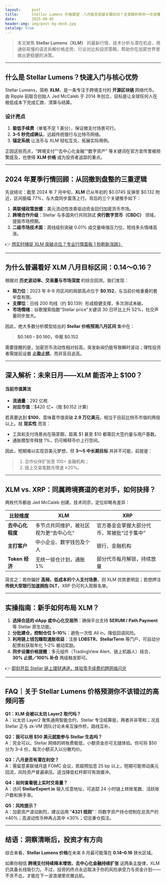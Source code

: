 ```yaml
---
layout:     post
title:      Stellar Lumens 价格展望：八月能否突破关键区间？全景解析带你一次读懂 XLM
date:       2025-09-05
header-img: img/post-bg-desk.jpg
catalog: true
---
```


> 本文聚焦 **Stellar Lumens（XLM）** 的最新行情、技术分析与潜在机会，用通俗易懂的语言拆解价格走势、行业对比和投资策略，帮助你在加密世界里做出更稳健的决策。

---

## 什么是 Stellar Lumens？快速入门与核心优势

Stellar Lumens，简称 **XLM**，是一条专注于跨境支付的 **开源区块链** 网络代币。由 Ripple 前联合创始人 Jed McCaleb 于 2014 年创立，目标是让全球任何人在极低成本下完成汇款、清算与结算。

### 设计亮点
1. **极低手续费**（单笔不足 1 美分），保证微支付场景可行。  
2. **3–5 秒完成确认**，远超传统银行与比特币网络。  
3. **锚定系统** 让法币与 XLM 轻松互兑，拓展实际用例。  

正因这些亮点，“跨境支付”“去中心化金融”“数字资产” 等关键词在官方宣传里被频繁提及，也使得 **XLM 价格** 成为投资者追踪的重点。

---

## 2024 年夏季行情回顾：从回撤到盘整的三重逻辑

先说结论：截至 2024 年 7 月中旬，**XLM** 已从年初的 $0.0745 反弹至 $0.132 附近，区间振幅 77%，与大盘同步震荡上行。背后的三个关键推手如下：

1. **美联储政策放缓**：美元流动性改善驱动资金回归加密货币市场。  
2. **跨境合作升级**：Stellar 与多国央行共同测试 **央行数字货币（CBDC）** 领域，提振市场预期。  
3. **二级市场技术面**：周线级别突破 0.01% 成交量峰值压力位，短线多头情绪高涨。  

👉 [想实时捕捉 XLM 突破点位？专业行情面板 1 秒刷新涨跌》](https://okxdog.com/)

---

## 为什么普遍看好 XLM 八月目标区间：$0.14～$0.16？

根据对 **历史波动率、交易量与市场深度** 的综合回测，我们发现：

- **阻力位**：2023 年 8-9 月区间的局部高点位于 **$0.152**，与当前价格重叠的套牢盘有限。  
- **支撑位**：日线 200 均线（约 $0.139）形成稳健支撑，多次测试未破。  
- **市场情绪**：谷歌搜索指数“Stellar price”关键词 30 日环比上升 52%，社交声量同步放大。  

因此，绝大多数分析模型给出的 **Stellar 价格预测八月区间** 集中在：

> **$0.140 – $0.160，中枢 $0.152**

需要提醒的是，加密货币流动性相对较高，突发新闻仍能导致瞬时波动；理性投资者需提前设置 **止盈止损**，而非盲目追高。

---

## 深入解析：未来日月——XLM 能否冲上 $100？

#### 当前市值算法
- **流通量**：292 亿枚  
- **对应市值**：$420 亿+（按 $0.152 计算）

若真要达到 **$100**，意味着市值突破 **2.9 万亿美元**，相当于目前比特币市值的两倍以上。就 **现实性** 而言：

- 工具和支付场景尚在萌芽期，距离 $1 甚至 $10 都需巨大签约量与用户基数。  
- 通胀模型年释放 1%，仍可稀释币价上行空间。  

因此，短期难以实现百美元梦想，但 **$3～$5 中长期目标** 并非不可能，前提是：  
> 1) 合作伙伴扩张至 100+ 金融机构；  
> 2) 链上交易笔数月增速 ≥20%。

---

## XLM vs. XRP：同属跨境赛道的老对手，如何抉择？

两枚代币都由 Jed McCaleb 创建，技术同宗，定位却略有差异：

| 比较维度 | XLM | XRP |
|---|---|---|
| **去中心化程度** | 多节点共同维护，被社区视为更“去中心化” | 官方基金会掌握大部分代币，常被批“过于集中” |
| **主打客户** | 中小企业、数字钱包及个人 | 银行、金融机构 |
| **Token 经济** | 无统一锁仓计划，通胀 1% | 部分代币每月解锁，持续放量 |

简言之：若你偏好 **高频、低成本的个人支付场景**，则 XLM 优势更明显；若想押注 **传统大型银行加速拥抱 DLT**，XRP 仍可列入观察名单。

---

## 实操指南：新手如何布局 XLM？

1. **选择合适的 dApp 或中心化交易所**：确保平台支持 **SERUM / Path Payment** 等 Stellar 原生功能。  
2. **分批建仓，控制仓位 5–10%**：避免一次性 All in，降低回调风险。  
3. **利用链上钱包赚取通胀收益**：注册 **LOBSTR、StellarTerm** 等门户，可自动分配票权获取年化 1–2% 被动奖励。  
4. **同步设置价格提醒**：多元组件（TradingView Alert、链上机器人）结合，**30% 止损／100% 补仓** 两级触发即可。

👉 [即刻开启 Stellar 链上理财通道，体验零手续费的跨网络闪兑](https://okxdog.com/)

---

## FAQ｜关于 **Stellar Lumens 价格预测**你不该错过的高频问答

**Q1：XLM 会被以太坊 Layer2 取代吗？**  
A：以太坊 Layer2 聚焦通用智能合约，Stellar 专注结算层，两者并非零和；况且 Stellar 正与 zk-VM 团队讨论未来互操作桥，路线互补。

**Q2：我可以用 $50 美元就能参与 Stellar 生态吗？**  
A：完全可以。Stellar 网络的转账费极低，小额资金亦可无缝体验。你可将 $50 分为 3–4 份，每次小额买入以分散均价。

**Q3：八月是否有潜在利空？**  
A：需留意美联储月底 FOMC 会议，若超预加息 25 bp 以上，短期可能带动美元回流，风险资产普遍承压。适当降低杠杆即可有效缓冲。

**Q4：如何查看链上实时交易量？**  
A：访问 **StellarExpert.io** 输入任意地址，可追踪 24 小时链上转账笔数、活跃账户数和换手率。

**Q5：风险提示？**  
A：加密资产波动剧烈，建议运用 “**4321 规则**”：将数字资产持仓控制在总资产的 ≤40%；高波动性币种再占其中 ≤30%；切忌重仓孤注。

---

## 结语：洞察清晰后，投资才有方向

综合来看，**Stellar Lumens 价格**在未来 8 月最可能落在 **$0.14–$0.16** 狭长区域。  

如果你相信 **跨境支付持续降本增效、去中心化金融持续扩张** 这两条主旋律，XLM 仍具备长线吸引力。不过，投资的终点永远取决于你的风险承受力与资金计划——不贪不怂，才能在下一波浪潮里优雅远航。